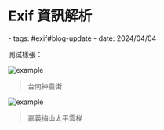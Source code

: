 # Exif 資訊解析

<document-info>
- tags: #exif#blog-update
- date: 2024/04/04
</document-info>

測試樣張：

![example](./nikon.jpeg)

> 台南神農街

![example](./apple.jpeg)
> 嘉義梅山太平雲梯

